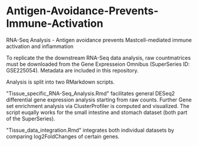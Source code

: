 # Antigen-Avoidance-Prevents-Immune-Activation
RNA-Seq Analysis - Antigen avoidance prevents Mastcell-mediated immune activation and inflammation

To replicate the the downstream RNA-Seq data analysis, raw countmatrices must be downloaded from the Gene Expresseion Omnibus (SuperSeries ID: GSE225054). Metadata are included in this repository.


Analysis is split into two RMarkdown scripts. 

"Tissue_specific_RNA-Seq_Analysis.Rmd" facilitates general DESeq2 differential gene expression analysis starting from raw counts. Further Gene set enrichment analysis via ClusterProfiler is computed and visualized. The script euqally works for the small intestine and stomach dataset (both part of the SuperSeries).

"Tissue_data_integration.Rmd" integrates both individual datasets by comparing log2FoldChanges of certain genes.
